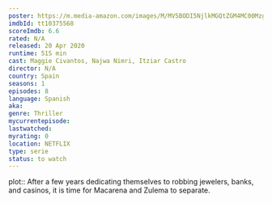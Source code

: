 ```yaml
---
poster: https://m.media-amazon.com/images/M/MV5BODI5NjlkMGQtZGM4MC00Mzg5LTlkOWMtMDBmMmZhNWMyN2RmXkEyXkFqcGdeQXVyMTA0MjU0Ng@@._V1_SX300.jpg 
imdbId: tt10375568 
scoreImdb: 6.6 
rated: N/A
released: 20 Apr 2020 
runtime: 51S min 
cast: Maggie Civantos, Najwa Nimri, Itziar Castro 
director: N/A 
country: Spain
seasons: 1
episodes: 8
language: Spanish
aka: 
genre: Thriller 
mycurrentepisode: 
lastwatched: 
myrating: 0
location: NETFLIX
type: serie
status: to watch
---
```


plot:: After a few years dedicating themselves to robbing jewelers, banks, and casinos, it is time for Macarena and Zulema to separate.